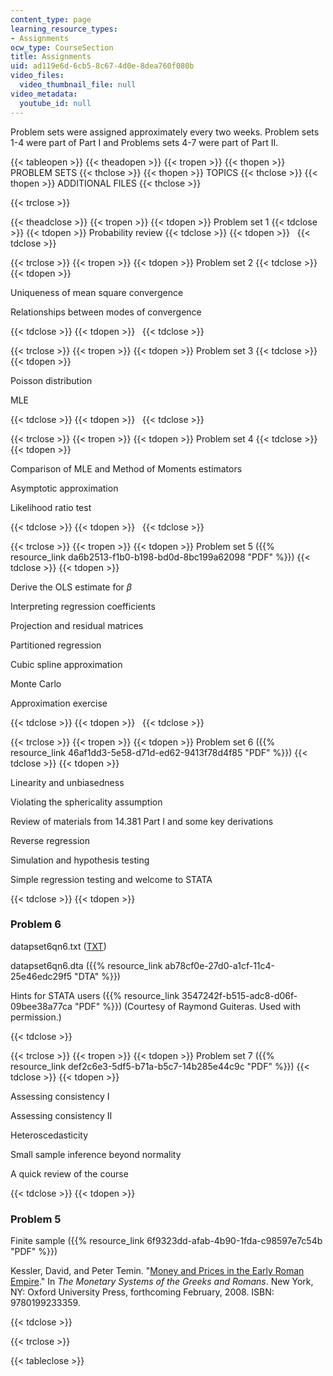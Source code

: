 ```yaml
---
content_type: page
learning_resource_types:
- Assignments
ocw_type: CourseSection
title: Assignments
uid: ad119e6d-6cb5-8c67-4d0e-8dea760f080b
video_files:
  video_thumbnail_file: null
video_metadata:
  youtube_id: null
---
```


Problem sets were assigned approximately every two weeks. Problem sets 1-4 were part of Part I and Problems sets 4-7 were part of Part II.

{{< tableopen >}}
{{< theadopen >}}
{{< tropen >}}
{{< thopen >}}
PROBLEM SETS
{{< thclose >}}
{{< thopen >}}
TOPICS
{{< thclose >}}
{{< thopen >}}
ADDITIONAL FILES
{{< thclose >}}

{{< trclose >}}

{{< theadclose >}}
{{< tropen >}}
{{< tdopen >}}
Problem set 1
{{< tdclose >}}
{{< tdopen >}}
Probability review
{{< tdclose >}}
{{< tdopen >}}
 
{{< tdclose >}}

{{< trclose >}}
{{< tropen >}}
{{< tdopen >}}
Problem set 2
{{< tdclose >}}
{{< tdopen >}}


Uniqueness of mean square convergence

Relationships between modes of convergence


{{< tdclose >}}
{{< tdopen >}}
 
{{< tdclose >}}

{{< trclose >}}
{{< tropen >}}
{{< tdopen >}}
Problem set 3
{{< tdclose >}}
{{< tdopen >}}


Poisson distribution

MLE


{{< tdclose >}}
{{< tdopen >}}
 
{{< tdclose >}}

{{< trclose >}}
{{< tropen >}}
{{< tdopen >}}
Problem set 4
{{< tdclose >}}
{{< tdopen >}}


Comparison of MLE and Method of Moments estimators

Asymptotic approximation

Likelihood ratio test


{{< tdclose >}}
{{< tdopen >}}
 
{{< tdclose >}}

{{< trclose >}}
{{< tropen >}}
{{< tdopen >}}
Problem set 5 ({{% resource_link da6b2513-f1b0-b198-bd0d-8bc199a62098 "PDF" %}})
{{< tdclose >}}
{{< tdopen >}}


Derive the OLS estimate for _β_

Interpreting regression coefficients

Projection and residual matrices

Partitioned regression

Cubic spline approximation

Monte Carlo

Approximation exercise


{{< tdclose >}}
{{< tdopen >}}
 
{{< tdclose >}}

{{< trclose >}}
{{< tropen >}}
{{< tdopen >}}
Problem set 6 ({{% resource_link 46af1dd3-5e58-d71d-ed62-9413f78d4f85 "PDF" %}})
{{< tdclose >}}
{{< tdopen >}}


Linearity and unbiasedness

Violating the sphericality assumption

Review of materials from 14.381 Part I and some key derivations

Reverse regression

Simulation and hypothesis testing

Simple regression testing and welcome to STATA


{{< tdclose >}}
{{< tdopen >}}


### Problem 6

datapset6qn6.txt ([TXT](/courses/economics/14-381-statistical-method-in-economics-fall-2006/assignments/datapset6qn6.txt))

datapset6qn6.dta ({{% resource_link ab78cf0e-27d0-a1cf-11c4-25e46edc29f5 "DTA" %}})

Hints for STATA users ({{% resource_link 3547242f-b515-adc8-d06f-09bee38a77ca "PDF" %}}) (Courtesy of Raymond Guiteras. Used with permission.)


{{< tdclose >}}

{{< trclose >}}
{{< tropen >}}
{{< tdopen >}}
Problem set 7 ({{% resource_link def2c6e3-5df5-b71a-b5c7-14b285e44c9c "PDF" %}})
{{< tdclose >}}
{{< tdopen >}}


Assessing consistency I

Assessing consistency II

Heteroscedasticity

Small sample inference beyond normality

A quick review of the course


{{< tdclose >}}
{{< tdopen >}}


### Problem 5

Finite sample ({{% resource_link 6f9323dd-afab-4b90-1fda-c98597e7c54b "PDF" %}})

Kessler, David, and Peter Temin. "[Money and Prices in the Early Roman Empire](http://papers.ssrn.com/sol3/papers.cfm?abstract_id=704724)." In _The Monetary Systems of the Greeks and Romans_. New York, NY: Oxford University Press, forthcoming February, 2008. ISBN: 9780199233359.


{{< tdclose >}}

{{< trclose >}}

{{< tableclose >}}